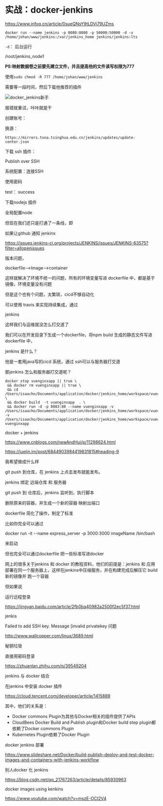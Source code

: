 # 实战：docker-jenkins



https://www.infoq.cn/article/0sueQNsY9tLDVi79UZms



```shell
docker run --name jenkins -p 8080:8080 -p 50000:50000 -d -v /home/johan/www/jenkins:/var/jenkins_home jenkins/jenkins:lts
```

`-d`： 后台运行

/root/jenkins_node1



**PS:映射数据卷之前要先建立文件，并且提高他的文件读写权限为777**

使用`sudo chmod -R 777 /home/johan/www/jenkins`



需要等一段时间，然后下载他推荐的插件

![docker_jenkins新手](D:\code\project\elaine\fe\docs\.vuepress\public\images\Docker\docker_jenkins新手.png)

报错就重试，咔咔就是干



创建账号：





换源：

`https://mirrors.tuna.tsinghua.edu.cn/jenkins/updates/update-center.json`

下载 ssh 插件：

Publish over SSH



系统配置：连接SSH

使用密码

test： success



下载nodejs 插件



全局配置node 





但现在我们还只是打通了一条线，即

如果让github 通知 jenkins





https://issues.jenkins-ci.org/projects/JENKINS/issues/JENKINS-63575?filter=allopenissues

版本问题，









dockerfile——>Image——>container



这样就解决了环境不统一的问题，所有的环境变量写进 dockerfile 中，都是基于镜像，环境变量没有问题

但是这个也有个问题，太繁琐，cicd不够自动化

可以使用 travis 来实现持续集成，通过



jenkins





这样我们与运维就没怎么打交道了

我们可以在开发目录下生成一个dockerfile，将npm build 生成的静态文件写进 dockerfile 中，





jenkins 是什么？

他是一套用java写的cicd 系统，通过 ssh可以与服务器打交道











那jenkins 怎么和服务器打交道呢？

```shell
docker stop vuenginxapp || true \
 && docker rm vuenginxapp || true \
 && cd /Users/isaacho/Documents/application/docker/jenkins_home/workspace/vueclidemoapp  \
 && docker build  -t vuenginxapp  . \
 && docker run -d -p 8083:80 --name vuenginxapp -v /Users/isaacho/Documents/application/docker/jenkins_home/workspace/vueclidemoapp/dist:/usr/share/nginx/html -v /Users/isaacho/Documents/application/docker/jenkins_home/workspace/vueclidemoapp/nginx.conf:/etc/nginx/nginx.conf vuenginxapp

```





docker +  jenkins

https://www.cnblogs.com/newAndHui/p/11298624.html

https://juejin.im/post/6844903984419831815#heading-9









我希望做成什么样

git push 到仓库，在 jenkins 上点击发布就能发布。

jenkins 绑定 远端仓库 和 服务器

git push 到 仓库后，jenkins 监听到，执行脚本

删除原来的容器，并生成一个新的容器 映射出端口





dockerfile 简化了操作，制定了标准

比如你完全可以通过 

docker run -it --name express_server -p 3000:3000 imageName /bin/bash

来启动

但也完全可以通过dockerfile 把一些标准写进docker













网上的很多关于jenkins 和 docker 的教程资料，他们的前提是：jenkins 和 应用部署在同一个服务器上，这样在jenkins中压缩服务，并在构建完成后解压它 build 新的镜像并 跑一个容器

但如果说





运行远程登录

https://jingyan.baidu.com/article/2fb0ba40982a2500f2ec5f37.html





jenkis 

Failed to add SSH key. Message [invalid privatekey 问题

http://www.wallcopper.com/linux/3689.html



秘钥垃圾

直接用密码登录

https://zhuanlan.zhihu.com/p/39549204



jenkins 与 docker 结合

在jenkins 中安装 docker 插件

https://cloud.tencent.com/developer/article/1415889

其中，他们的关系是：

- Docker commons Plugin为其他与Docker相关的插件提供了APIs
- CloudBees Docker Build and Publish plugin和Docker build step plugin都依赖了Docker commons Plugin
- Kubernetes Plugin依赖了Docker Plugin



docker jenkins 部署

https://www.slideshare.net/Docker/build-publish-deploy-and-test-docker-images-and-containers-with-jenkins-workflow





别人docker 化 jenkins

https://blog.csdn.net/qq_21767263/article/details/85930963



docker images using kenkins 

https://www.youtube.com/watch?v=mszE-OCI2V4